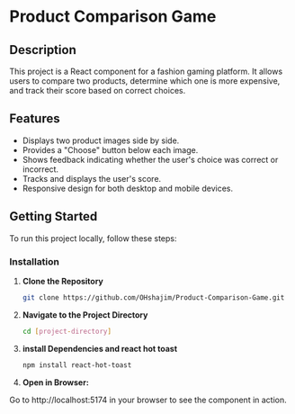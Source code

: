 # Product Comparison Game

## Description

This project is a React component for a fashion gaming platform. It allows users to compare two products, determine which one is more expensive, and track their score based on correct choices.

## Features

- Displays two product images side by side.
- Provides a "Choose" button below each image.
- Shows feedback indicating whether the user's choice was correct or incorrect.
- Tracks and displays the user's score.
- Responsive design for both desktop and mobile devices.

## Getting Started

To run this project locally, follow these steps:


### Installation

1. **Clone the Repository**

   ```bash
   git clone https://github.com/OHshajim/Product-Comparison-Game.git
2. **Navigate to the Project Directory**

   ```bash
   cd [project-directory]
3. **install Dependencies and react hot toast**

   ```bash
   npm install react-hot-toast
4. **Open in Browser:**

  Go to http://localhost:5174 in your browser to see the component in action.


